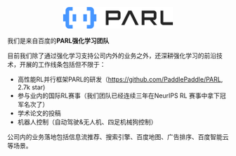 <p align="center">
<img src="img/logo-蓝黑.png" alt="PARL" width="250"/>
</p>

我们是来自百度的**PARL强化学习团队**

目前我们除了通过强化学习支持公司内外的业务之外，还深耕强化学习的前沿技术，开展的工作线条包括但不限于：

- 高性能RL并行框架PARL的研发（https://github.com/PaddlePaddle/PARL, 2.7k star)
- 参与业内的国际RL赛事（我们团队已经连续三年在NeurIPS RL 赛事中拿下冠军名次了）
- 学术论文的投稿
- 机器人控制（自动驾驶&无人机、四足机械狗控制）


公司内的业务落地包括信息流推荐、搜索引擎、百度地图、广告排序、百度智能云等场景。
